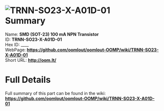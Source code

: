 
![TRNN-SO23-X-A01D-01](https://github.com/oomlout/oomlout-OOMP/blob/master/parts/TRNN-SO23-X-A01D-01/TRNN-SO23-X-A01D-01_420.jpg)   
Summary
=================
  
Name: __SMD (SOT-23) 100 mA NPN Transistor__    
ID: __TRNN-SO23-X-A01D-01__   
Hex ID: ____   
WebPage: __https://github.com/oomlout/oomlout-OOMP/wiki/TRNN-SO23-X-A01D-01__   
Short URL: __http://oom.lt/__   

Full Details
==========================
Full summary of this part can be found in the wiki:   
__https://github.com/oomlout/oomlout-OOMP/wiki/TRNN-SO23-X-A01D-01__    

